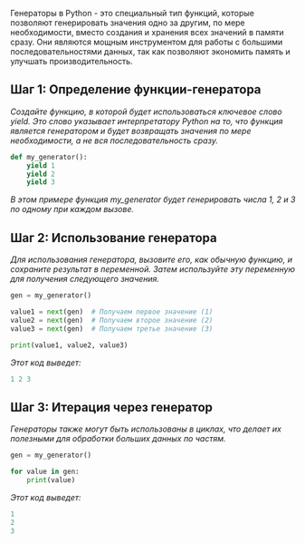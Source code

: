 Генераторы в Python - это специальный тип функций, которые позволяют генерировать значения одно за другим, по мере необходимости, вместо создания и хранения всех значений в памяти сразу. Они являются мощным инструментом для работы с большими последовательностями данных, так как позволяют экономить память и улучшать производительность.

## Шаг 1: Определение функции-генератора
*Создайте функцию, в которой будет использоваться ключевое слово yield. Это слово указывает интерпретатору Python на то, что функция является генератором и будет возвращать значения по мере необходимости, а не вся последовательность сразу.*
```python
def my_generator():
    yield 1
    yield 2
    yield 3
```

*В этом примере функция my_generator будет генерировать числа 1, 2 и 3 по одному при каждом вызове.*

## Шаг 2: Использование генератора
*Для использования генератора, вызовите его, как обычную функцию, и сохраните результат в переменной. Затем используйте эту переменную для получения следующего значения.*
```python
gen = my_generator()

value1 = next(gen)  # Получаем первое значение (1)
value2 = next(gen)  # Получаем второе значение (2)
value3 = next(gen)  # Получаем третье значение (3)

print(value1, value2, value3)
```

*Этот код выведет:*
```python
1 2 3
```

## Шаг 3: Итерация через генератор
*Генераторы также могут быть использованы в циклах, что делает их полезными для обработки больших данных по частям.*
```python
gen = my_generator()

for value in gen:
    print(value)
```

*Этот код выведет:*
```python
1
2
3
```
